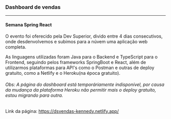 ### Dashboard de vendas

----------------------------------------------------------------
#### Semana Spring React

O evento foi oferecido pela Dev Superior, divido entre 4 dias consecutivos, onde desdenvolvemos e subimos para a núvem uma aplicação web completa.

As linguagens utilizadas foram Java para o Backend e TypeScript para o Frontend, seguindo pelos frameworks SpringBoot e React, além de utilizarmos plataformas para API's como o Postman e outras de deploy gratuito, como a Netlify e o Heroku(na época gratuito).



###### Obs: A página do dashboard está temporáriamente indisponível, por causa da mudança da plataforma Heroku não permitir mais o deploy gratuito, estou migrando para outra.


Link da página: https://dsvendas-kennedy.netlify.app/
